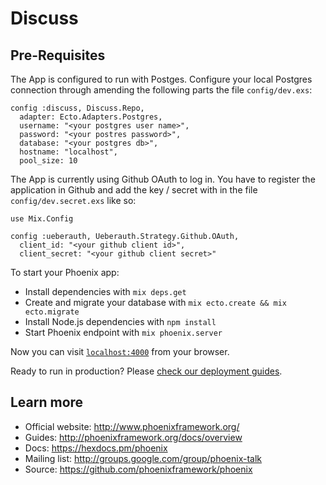 # Discuss

## Pre-Requisites

The App is configured to run with Postges. Configure your local Postgres connection through amending the following parts the file `config/dev.exs`:

```
config :discuss, Discuss.Repo,
  adapter: Ecto.Adapters.Postgres,
  username: "<your postgres user name>",
  password: "<your postres password>",
  database: "<your postgres db>",
  hostname: "localhost",
  pool_size: 10
```

The App is currently using Github OAuth to log in. You have to register the application in Github and add the key / secret with in the file `config/dev.secret.exs` like so:

```
use Mix.Config

config :ueberauth, Ueberauth.Strategy.Github.OAuth,
  client_id: "<your github client id>",
  client_secret: "<your github client secret>"

```


To start your Phoenix app:

  * Install dependencies with `mix deps.get`
  * Create and migrate your database with `mix ecto.create && mix ecto.migrate`
  * Install Node.js dependencies with `npm install`
  * Start Phoenix endpoint with `mix phoenix.server`

Now you can visit [`localhost:4000`](http://localhost:4000) from your browser.

Ready to run in production? Please [check our deployment guides](http://www.phoenixframework.org/docs/deployment).

## Learn more

  * Official website: http://www.phoenixframework.org/
  * Guides: http://phoenixframework.org/docs/overview
  * Docs: https://hexdocs.pm/phoenix
  * Mailing list: http://groups.google.com/group/phoenix-talk
  * Source: https://github.com/phoenixframework/phoenix

